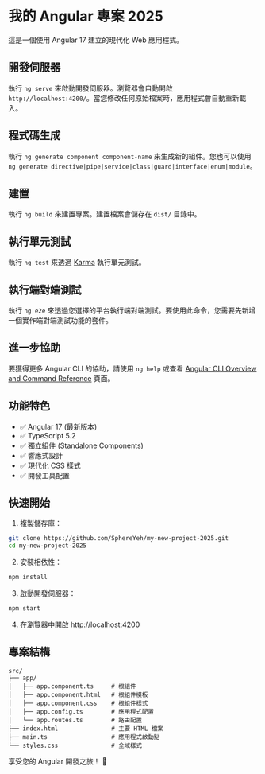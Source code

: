 # 我的 Angular 專案 2025

這是一個使用 Angular 17 建立的現代化 Web 應用程式。

## 開發伺服器

執行 `ng serve` 來啟動開發伺服器。瀏覽器會自動開啟 `http://localhost:4200/`。當您修改任何原始檔案時，應用程式會自動重新載入。

## 程式碼生成

執行 `ng generate component component-name` 來生成新的組件。您也可以使用 `ng generate directive|pipe|service|class|guard|interface|enum|module`。

## 建置

執行 `ng build` 來建置專案。建置檔案會儲存在 `dist/` 目錄中。

## 執行單元測試

執行 `ng test` 來透過 [Karma](https://karma-runner.github.io) 執行單元測試。

## 執行端對端測試

執行 `ng e2e` 來透過您選擇的平台執行端對端測試。要使用此命令，您需要先新增一個實作端對端測試功能的套件。

## 進一步協助

要獲得更多 Angular CLI 的協助，請使用 `ng help` 或查看 [Angular CLI Overview and Command Reference](https://angular.io/cli) 頁面。

## 功能特色

- ✅ Angular 17 (最新版本)
- ✅ TypeScript 5.2
- ✅ 獨立組件 (Standalone Components)
- ✅ 響應式設計
- ✅ 現代化 CSS 樣式
- ✅ 開發工具配置

## 快速開始

1. 複製儲存庫：
```bash
git clone https://github.com/SphereYeh/my-new-project-2025.git
cd my-new-project-2025
```

2. 安裝相依性：
```bash
npm install
```

3. 啟動開發伺服器：
```bash
npm start
```

4. 在瀏覽器中開啟 http://localhost:4200

## 專案結構

```
src/
├── app/
│   ├── app.component.ts     # 根組件
│   ├── app.component.html   # 根組件模板
│   ├── app.component.css    # 根組件樣式
│   ├── app.config.ts        # 應用程式配置
│   └── app.routes.ts        # 路由配置
├── index.html               # 主要 HTML 檔案
├── main.ts                  # 應用程式啟動點
└── styles.css               # 全域樣式
```

享受您的 Angular 開發之旅！ 🚀